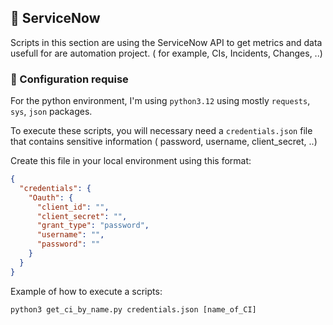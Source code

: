 ## 🔧 ServiceNow

Scripts in this section are using the ServiceNow API to get metrics and data usefull for are automation project. ( for example, CIs, Incidents, Changes, ..)

### 📂 Configuration requise

For the python environment, I'm using `python3.12` using mostly `requests`, `sys`, `json` packages.

To execute these scripts, you will necessary need a `credentials.json` file that contains sensitive information ( password, username, client_secret, ..)

Create this file in your local environment using this format:

```json
{
  "credentials": {
    "Oauth": {
      "client_id": "",
      "client_secret": "",
      "grant_type": "password",
      "username": "",
      "password": ""
    }
  }
}
```
Example of how to execute a scripts:

    python3 get_ci_by_name.py credentials.json [name_of_CI]
